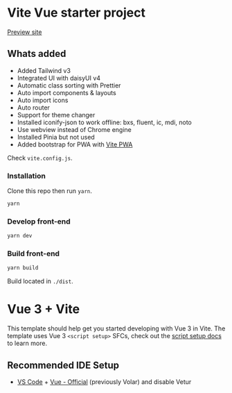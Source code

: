 # Vite Vue starter project

[Preview site](https://starter-vite-vue3-tailwind.pages.dev)

## Whats added

- Added Tailwind v3
- Integrated UI with daisyUI v4
- Automatic class sorting with Prettier
- Auto import components & layouts
- Auto import icons
- Auto router
- Support for theme changer
- Installed iconify-json to work offline: bxs, fluent, ic, mdi, noto
- Use webview instead of Chrome engine
- Installed Pinia but not used
- Added bootstrap for PWA with [Vite PWA](https://vite-pwa-org.netlify.app/)

Check `vite.config.js`.

### Installation

Clone this repo then run `yarn`.

```cmd
yarn
```

### Develop front-end

```cmd
yarn dev
```

### Build front-end

```cmd
yarn build
```

Build located in `./dist`.

# Vue 3 + Vite

This template should help get you started developing with Vue 3 in Vite. The template uses Vue 3 `<script setup>` SFCs, check out the [script setup docs](https://v3.vuejs.org/api/sfc-script-setup.html#sfc-script-setup) to learn more.

## Recommended IDE Setup

- [VS Code](https://code.visualstudio.com/) + [Vue - Official](https://marketplace.visualstudio.com/items?itemName=Vue.volar) (previously Volar) and disable Vetur
